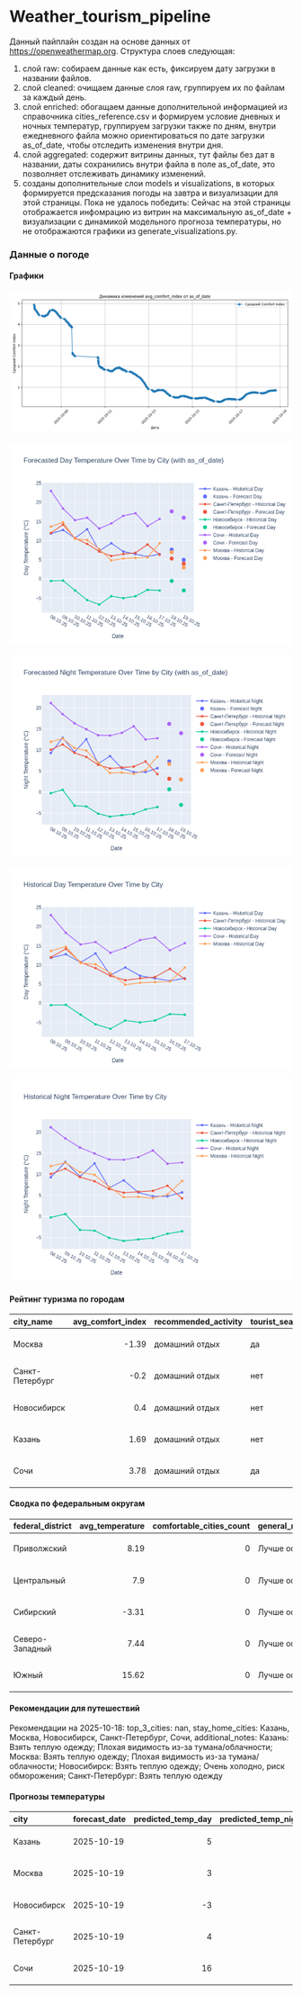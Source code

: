 # Weather_tourism_pipeline
Данный пайплайн создан на основе данных от https://openweathermap.org.
Структура слоев следующая:
  1) слой raw: 
  собираем данные как есть, фиксируем дату загрузки в названии файлов.
  2) слой cleaned:
  очищаем данные слоя raw, группируем их по файлам за каждый день.
  3) слой enriched:
  обогащаем данные дополнительной информацией из справочника cities_reference.csv и формируем условие дневных и ночных температур,
  группируем загрузки также по дням, внутри ежедневного файла можно ориентироваться по дате загрузки as_of_date, чтобы отследить изменения внутри дня.
  4) слой aggregated:
   содержит витрины данных, тут файлы без дат в названии, даты сохранились внутри файла в поле as_of_date, это позволняет отслеживать динамику изменений.
  6) созданы дополнительные слои models и visualizations, в которых формируется предсказания погоды на завтра и визуализации для этой страницы.
  Пока не удалось победить: Сейчас на этой страницы отображается инфомрацию из витрин на максимальную as_of_date + визуализации с динамикой модельного прогноза температуры, 
  но не отображаются графики из generate_visualizations.py.
<!-- WEATHER DATA START -->
### Данные о погоде

#### Графики
![Comfort Index Trend](data/visualizations/comfort_index_trend.png)

![Forecasted Day Temperature](data/visualizations/forecasted_day_temperature.png)

![Forecasted Night Temperature](data/visualizations/forecasted_night_temperature.png)

![Historical Day Temperature](data/visualizations/historical_day_temperature.png)

![Historical Night Temperature](data/visualizations/historical_night_temperature.png)

#### Рейтинг туризма по городам
| city_name       |   avg_comfort_index | recommended_activity   | tourist_season_match   | tourism_season   | tour_recommendation       | as_of_date          |
|:----------------|--------------------:|:-----------------------|:-----------------------|:-----------------|:--------------------------|:--------------------|
| Москва          |               -1.39 | домашний отдых         | да                     | Круглогодично    | домашний отдых в сезон    | 2025-10-18 19:23:00 |
| Санкт-Петербург |               -0.2  | домашний отдых         | нет                    | Май-Сентябрь     | домашний отдых вне сезона | 2025-10-18 19:23:00 |
| Новосибирск     |                0.4  | домашний отдых         | нет                    | Июнь-Август      | домашний отдых вне сезона | 2025-10-18 19:23:00 |
| Казань          |                1.69 | домашний отдых         | нет                    | Май-Сентябрь     | домашний отдых вне сезона | 2025-10-18 19:23:00 |
| Сочи            |                3.78 | домашний отдых         | да                     | Май-Октябрь      | домашний отдых в сезон    | 2025-10-18 19:23:00 |

#### Сводка по федеральным округам
| federal_district   |   avg_temperature |   comfortable_cities_count | general_recommendation   | as_of_date          |
|:-------------------|------------------:|---------------------------:|:-------------------------|:--------------------|
| Приволжский        |              8.19 |                          0 | Лучше остаться дома      | 2025-10-18 19:23:00 |
| Центральный        |              7.9  |                          0 | Лучше остаться дома      | 2025-10-18 19:23:00 |
| Сибирский          |             -3.31 |                          0 | Лучше остаться дома      | 2025-10-18 19:23:00 |
| Северо-Западный    |              7.44 |                          0 | Лучше остаться дома      | 2025-10-18 19:23:00 |
| Южный              |             15.62 |                          0 | Лучше остаться дома      | 2025-10-18 19:23:00 |

#### Рекомендации для путешествий
Рекомендации на 2025-10-18: top_3_cities: nan, stay_home_cities: Казань, Москва, Новосибирск, Санкт-Петербург, Сочи, additional_notes: Казань: Взять теплую одежду; Плохая видимость из-за тумана/облачности; Москва: Взять теплую одежду; Плохая видимость из-за тумана/облачности; Новосибирск: Взять теплую одежду; Очень холодно, риск обморожения; Санкт-Петербург: Взять теплую одежду

#### Прогнозы температуры
| city            | forecast_date   |   predicted_temp_day |   predicted_temp_night | model_type       | as_of_date          |
|:----------------|:----------------|---------------------:|-----------------------:|:-----------------|:--------------------|
| Казань          | 2025-10-19      |                    5 |                      3 | LinearRegression | 2025-10-18 19:23:16 |
| Москва          | 2025-10-19      |                    3 |                      3 | LinearRegression | 2025-10-18 19:23:16 |
| Новосибирск     | 2025-10-19      |                   -3 |                     -3 | LinearRegression | 2025-10-18 19:23:16 |
| Санкт-Петербург | 2025-10-19      |                    4 |                      3 | LinearRegression | 2025-10-18 19:23:16 |
| Сочи            | 2025-10-19      |                   16 |                     14 | LinearRegression | 2025-10-18 19:23:16 |


<!-- WEATHER DATA END -->
